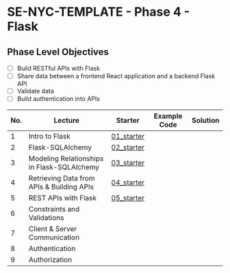 # SE-NYC-TEMPLATE - Phase 4 - Flask

## Phase Level Objectives

- [ ] Build RESTful APIs with Flask
- [ ] Share data between a frontend React application and a backend Flask API
- [ ] Validate data
- [ ] Build authentication into APIs

|No. | Lecture                          | Starter 	| Example Code 	| Solution 	|
|----|------------------------------	|:-----:	|--------	|---------	|
|1 | Intro to Flask                             |[01_starter](https://github.com/RikkuX491/SE-NYC-TEMPLATE-Phase-4/tree/01_starter)|||
|2 | Flask-SQLAlchemy                           |[02_starter](https://github.com/RikkuX491/SE-NYC-TEMPLATE-Phase-4/tree/02_starter)|||
|3 | Modeling Relationships in Flask-SQLAlchemy |[03_starter](https://github.com/RikkuX491/SE-NYC-TEMPLATE-Phase-4/tree/03_starter)|||
|4 | Retrieving Data from APIs & Building APIs  |[04_starter](https://github.com/RikkuX491/SE-NYC-TEMPLATE-Phase-4/tree/04_starter)|||
|5 | REST APIs with Flask                       |[05_starter](https://github.com/RikkuX491/SE-NYC-TEMPLATE-Phase-4/tree/05_starter)|||
|6 | Constraints and Validations                ||||
|7 | Client & Server Communication              ||||
|8 | Authentication                             ||||
|9 | Authorization                              ||||